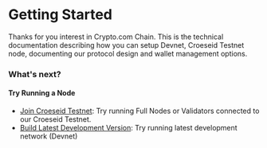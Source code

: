 # Getting Started

Thanks for you interest in Crypto.com Chain. This is the technical documentation describing how you can setup Devnet, Croeseid Testnet node, documenting our protocol design and wallet management options.

### What's next?

#### Try Running a Node

- [Join Croeseid Testnet](./croeseid-testnet.md): Try running Full Nodes or Validators connected to our Croeseid Testnet.
- [Build Latest Development Version](./local-devnet.md): Try running latest development network (Devnet)



